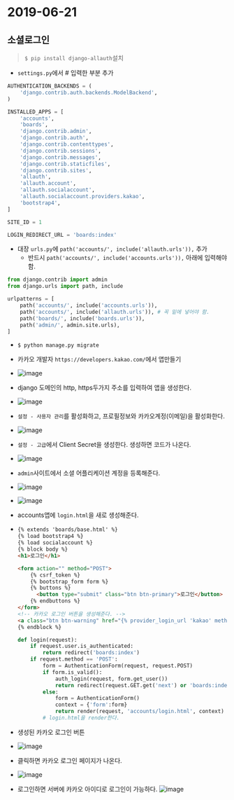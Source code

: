 # 2019-06-21



## 소셜로그인

>  `$ pip install django-allauth`설치

- `settings.py`에서 # 입력한 부분 추가

```python
AUTHENTICATION_BACKENDS = (
    'django.contrib.auth.backends.ModelBackend',
)

INSTALLED_APPS = [
    'accounts',
    'boards',
    'django.contrib.admin',
    'django.contrib.auth',
    'django.contrib.contenttypes',
    'django.contrib.sessions',
    'django.contrib.messages',
    'django.contrib.staticfiles',
    'django.contrib.sites',
    'allauth',
    'allauth.account',
    'allauth.socialaccount',
    'allauth.socialaccount.providers.kakao',
    'bootstrap4',
]

SITE_ID = 1

LOGIN_REDIRECT_URL = 'boards:index'
```

* 대장 `urls.py`에 `path('accounts/', include('allauth.urls')),` 추가
  * 반드시 `path('accounts/', include('accounts.urls')),` 아래에 입력해야 함.

```python
from django.contrib import admin
from django.urls import path, include

urlpatterns = [
    path('accounts/', include('accounts.urls')),
    path('accounts/', include('allauth.urls')), # 꼭 밑에 넣어야 함.
    path('boards/', include('boards.urls')),
    path('admin/', admin.site.urls),
]
```

- `$ python manage.py migrate`

- 카카오 개발자 `https://developers.kakao.com/`에서 앱만들기

- ![image](https://user-images.githubusercontent.com/47554668/59900642-d936c900-9433-11e9-8db8-fbc63569de46.png)

  

- django 도메인의 http, https두가지 주소를 입력하여 앱을 생성한다.

- ![image](https://user-images.githubusercontent.com/47554668/59900887-78f45700-9434-11e9-9811-33875913939a.png)

- `설정 - 사용자 관리`를 활성화하고, 프로필정보와 카카오계정(이메일)을 활성화한다.

- ![image](https://user-images.githubusercontent.com/47554668/59901005-e0aaa200-9434-11e9-9df6-d764158106ad.png)

- `설정 - 고급`에서 Client Secret을 생성한다. 생성하면 코드가 나온다.

- ![image](https://user-images.githubusercontent.com/47554668/59901078-0df75000-9435-11e9-9ba6-7215c416a10a.png)

- `admin`사이트에서 소셜 어플리케이션 계정을 등록해준다.

- ![image](https://user-images.githubusercontent.com/47554668/59902106-44829a00-9438-11e9-8118-ccbe7a85205c.png)

- ![image](https://user-images.githubusercontent.com/47554668/59902222-96c3bb00-9438-11e9-8b86-20ab9dd3dd1f.png)

- accounts앱에 `login.html`을 새로 생성해준다.

- ```html
  {% extends 'boards/base.html' %}
  {% load bootstrap4 %}
  {% load socialaccount %}
  {% block body %}
  <h1>로그인</h1>
  
  <form action="" method="POST">    
      {% csrf_token %}    
      {% bootstrap_form form %}    
      {% buttons %}        
      	<button type="submit" class="btn btn-primary">로그인</button>    
      {% endbuttons %}
  </form>
  <!-- 카카오 로그인 버튼을 생성해준다. -->
  <a class="btn btn-warning" href="{% provider_login_url 'kakao' method='oauth2' %}">카카오 로그인</a>
  {% endblock %}
  ```

  ```python
  def login(request):
      if request.user.is_authenticated:
          return redirect('boards:index')
      if request.method == 'POST':
          form = AuthenticationForm(request, request.POST)
          if form.is_valid():
              auth_login(request, form.get_user())
              return redirect(request.GET.get('next') or 'boards:index') # next뒤의 경로로 바로 이동시킴    
          else:
              form = AuthenticationForm()
              context = {'form':form}
              return render(request, 'accounts/login.html', context)
          # login.html을 render한다.
  ```

- 생성된 카카오 로그인 버튼

- ![image](https://user-images.githubusercontent.com/47554668/59902553-7f390200-9439-11e9-9918-3166cf6d535d.png)

- 클릭하면 카카오 로그인 페이지가 나온다.

- ![image](https://user-images.githubusercontent.com/47554668/59902590-9f68c100-9439-11e9-99b7-6599e07bddd8.png)

- 로그인하면 서버에 카카오 아이디로 로그인이 가능하다.
  ![image](https://user-images.githubusercontent.com/47554668/59902640-c6bf8e00-9439-11e9-94f7-e782bb90014d.png)



